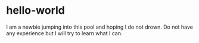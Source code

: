 # hello-world
I am a newbie jumping into this pool and hoping I do not drown.
Do not have any experience but I will try to learn what I can.
